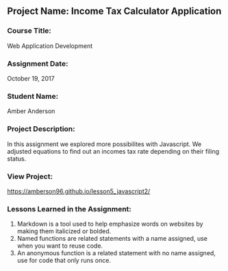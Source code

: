 ## Project Name:  Income Tax Calculator Application

### Course Title:
Web Application Development

### Assignment Date:  
October 19, 2017

### Student Name:  
Amber Anderson

### Project Description:
In this assignment we explored more possibilites with Javascript.
We adjusted equations to find out an incomes tax rate depending on their filing status.

### View Project:
https://amberson96.github.io/lesson5_javascript2/

### Lessons Learned in the Assignment:
1. Markdown is a tool used to help emphasize words on websites by making them italicized or bolded.
2. Named functions are related statements with a name assigned, use when you want to reuse code.
3. An anonymous function is a related statement with no name assigned, use for code that only runs once.

